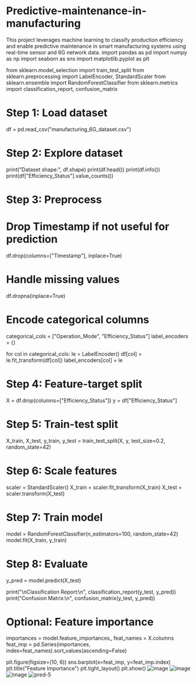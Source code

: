 # Predictive-maintenance-in-manufacturing
This project leverages machine learning to classify production efficiency and enable predictive maintenance in smart manufacturing systems using real-time sensor and 6G network data. 
import pandas as pd
import numpy as np
import seaborn as sns
import matplotlib.pyplot as plt

from sklearn.model_selection import train_test_split
from sklearn.preprocessing import LabelEncoder, StandardScaler
from sklearn.ensemble import RandomForestClassifier
from sklearn.metrics import classification_report, confusion_matrix

# Step 1: Load dataset
df = pd.read_csv("manufacturing_6G_dataset.csv")

# Step 2: Explore dataset
print("Dataset shape:", df.shape)
print(df.head())
print(df.info())
print(df["Efficiency_Status"].value_counts())

# Step 3: Preprocess
# Drop Timestamp if not useful for prediction
df.drop(columns=["Timestamp"], inplace=True)

# Handle missing values
df.dropna(inplace=True)

# Encode categorical columns
categorical_cols = ["Operation_Mode", "Efficiency_Status"]
label_encoders = {}

for col in categorical_cols:
    le = LabelEncoder()
    df[col] = le.fit_transform(df[col])
    label_encoders[col] = le

# Step 4: Feature-target split
X = df.drop(columns=["Efficiency_Status"])
y = df["Efficiency_Status"]

# Step 5: Train-test split
X_train, X_test, y_train, y_test = train_test_split(X, y, test_size=0.2, random_state=42)

# Step 6: Scale features
scaler = StandardScaler()
X_train = scaler.fit_transform(X_train)
X_test = scaler.transform(X_test)

# Step 7: Train model
model = RandomForestClassifier(n_estimators=100, random_state=42)
model.fit(X_train, y_train)

# Step 8: Evaluate
y_pred = model.predict(X_test)

print("\nClassification Report:\n", classification_report(y_test, y_pred))
print("Confusion Matrix:\n", confusion_matrix(y_test, y_pred))

# Optional: Feature importance
importances = model.feature_importances_
feat_names = X.columns
feat_imp = pd.Series(importances, index=feat_names).sort_values(ascending=False)

plt.figure(figsize=(10, 6))
sns.barplot(x=feat_imp, y=feat_imp.index)
plt.title("Feature Importance")
plt.tight_layout()
plt.show()
![image](https://github.com/user-attachments/assets/f9522668-6717-4710-b6de-3097917222e5)
![image](https://github.com/user-attachments/assets/c1d665e9-452b-4610-ab2f-07f4c96c9523)
![image](https://github.com/user-attachments/assets/c5c6022a-5f93-423a-8d2d-9cb639196996)
![pred-5](https://github.com/user-attachments/assets/a193760f-edfe-483e-82ac-03f489740bd7)


